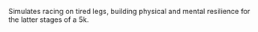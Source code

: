 Simulates racing on tired legs, building physical and mental resilience for the latter stages of a 5k.
